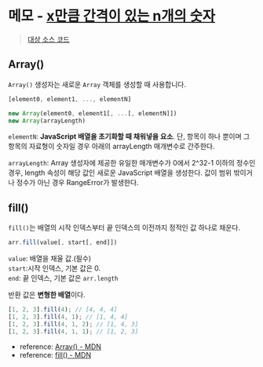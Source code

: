 # 메모 - [x만큼 간격이 있는 n개의 숫자](https://school.programmers.co.kr/learn/courses/30/lessons/12954)

> [대상 소스 코드](./solution.fill.js#L2)

## Array()

`Array()` 생성자는 새로운 `Array` 객체를 생성할 때 사용합니다.

```javascript
[element0, element1, ..., elementN]

new Array(element0, element1[, ...[, elementN]])
new Array(arrayLength)
```

`elementN`: **JavaScript 배열을 초기화할 때 채워넣을 요소**. 단, 항목이 하나 뿐이며 그 항목의 자료형이 숫자일 경우 아래의 arrayLength 매개변수로 간주한다.

`arrayLength`: Array 생성자에 제공한 유일한 매개변수가 0에서 2^32-1 이하의 정수인 경우, length 속성이 해당 값인 새로운 JavaScript 배열을 생성한다.  값이 범위 밖이거나 정수가 아닌 경우 RangeError가 발생한다.

## fill()

`fill()`는 배열의 시작 인덱스부터 끝 인덱스의 이전까지 정적인 값 하나로 채운다.

```javascript
arr.fill(value[, start[, end]])
```

`value`: 배열을 채울 값.(필수)  
`start`:시작 인덱스, 기본 값은 0.  
`end`: 끝 인덱스, 기본 값은 `arr.length`  

반환 값은 **변형한 배열**이다.

```javascript
[1, 2, 3].fill(4); // [4, 4, 4]
[1, 2, 3].fill(4, 1); // [1, 4, 4]
[1, 2, 3].fill(4, 1, 2); // [1, 4, 3]
[1, 2, 3].fill(4, 1, 1); // [1, 2, 3]
```

- reference: [Array() - MDN](https://developer.mozilla.org/ko/docs/Web/JavaScript/Reference/Global_Objects/Array/Array)
- reference: [fill() - MDN](https://developer.mozilla.org/ko/docs/Web/JavaScript/Reference/Global_Objects/Array/fill)
